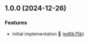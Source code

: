 ## 1.0.0 (2024-12-26)

### Features

* initial implementation 🚀 ([ed6b75b](https://github.com/rpidanny/insta-pulse/commit/ed6b75b1e7c71c3b708ce4440731c89afde471fd))
